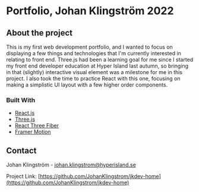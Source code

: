 # Portfolio, Johan Klingström 2022

## About the project
This is my first web development portfolio, and I wanted to focus on displaying a few things and technologies that I'm currently interested in relating to front end. Three.js had been a learning goal for me since I started my front end developer education at Hyper Island last autumn, so bringing in that (slightly) interactive visual element was a milestone for me in this project. I also took the time to practice React with this one, focusing on making a simplistic UI layout with a few higher order components.

### Built With
* [React.js](https://reactjs.org/)
* [Three.js](https://threejs.org/)
* [React Three Fiber](https://github.com/pmndrs/react-three-fiber)
* [Framer Motion](https://www.framer.com/motion/)

## Contact

Johan Klingström - johan.klingstrom@hyperisland.se

Project Link: [https://github.com/JohanKlingstrom/jkdev-home](https://github.com/JohanKlingstrom/jkdev-home)